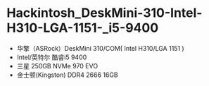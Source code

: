 # Hackintosh_DeskMini-310-Intel-H310-LGA-1151-_i5-9400


* 华擎（ASRock）DeskMini 310/COM( Intel H310/LGA 1151 )
* Intel/英特尔 酷睿i5 9400
* 三星 250GB NVMe 970 EVO
* 金士顿(Kingston) DDR4 2666 16GB